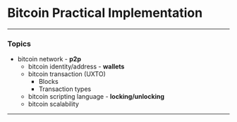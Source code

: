 # Bitcoin Practical Implementation
___
### Topics

- bitcoin network - **p2p**
	- bitcoin identity/address - **wallets**
	- bitcoin transaction (UXTO)
		- Blocks
		- Transaction types
	- bitcoin scripting language - **locking/unlocking**
	- bitcoin scalability

___

